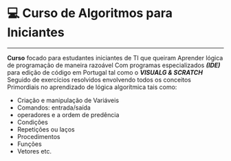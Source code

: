 # :computer: Curso de Algoritmos para Iniciantes
***
**Curso** focado para estudantes iniciantes de TI que queiram
Aprender lógica de programação de maneira razoável
Com programas especializados _**(IDE)**_ para edição de código em Portugal tal como o _**VISUALG & SCRATCH**_
Seguido de exercícios resolvidos envolvendo todos os conceitos
Primordiais no aprendizado de lógica algorítmica tais como:
* Criação e manipulação de Variáveis
* Comandos: entrada/saída
* operadores e a ordem de predência
* Condições
* Repetições ou laços
* Procedimentos
* Funções
* Vetores etc. 


